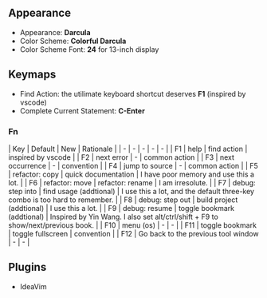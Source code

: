 ## Appearance

- Appearance: **Darcula**
- Color Scheme: **Colorful Darcula**
- Color Scheme Font: **24** for 13-inch display

## Keymaps

- Find Action: the utilimate keyboard shortcut deserves **F1** (inspired by vscode)
- Complete Current Statement: **C-Enter**

### Fn

| Key | Default | New | Rationale |
| - | - | - | - | - |
| F1 | help | find action | inspired by vscode |
| F2 | next error | - | common action |
| F3 | next occurrence | - | convention |
| F4 | jump to source | - | common action |
| F5 | refactor: copy | quick documentation | I have poor memory and use this a lot. |
| F6 | refactor: move | refactor: rename | I am irresolute. |
| F7 | debug: step into | find usage (addtional) | I use this a lot, and the default three-key combo is too hard to remember. |
| F8 | debug: step out | build project (addtional) | I use this a lot. |
| F9 | debug: resume | toggle bookmark (addtional) | Inspired by Yin Wang. I also set alt/ctrl/shift + F9 to show/next/previous book. |
| F10 | menu (os) | - | - |
| F11 | toggle bookmark | toggle fullscreen | convention |
| F12 | Go back to the previous tool window | - | - |


## Plugins

- IdeaVim